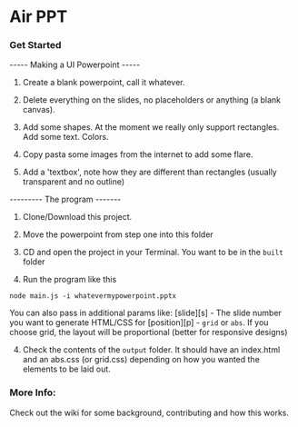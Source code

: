 # Air PPT

### Get Started


----- Making a UI Powerpoint -----
1. Create a blank powerpoint, call it whatever.

2. Delete everything on the slides, no placeholders or anything (a blank canvas).

3. Add some shapes. At the moment we really only support rectangles. Add some text. Colors.

4. Copy pasta some images from the internet to add some flare.

5. Add a 'textbox', note how they are different than rectangles (usually transparent and no outline)

--------- The program -------
1. Clone/Download this project. 

2. Move the powerpoint from step one into this folder

2. CD and open the project in your Terminal. You want to be in the `built` folder

3. Run the program like this

```
node main.js -i whatevermypowerpoint.pptx 
```

You can also pass in additional params like:
[slide][s] - The slide number you want to generate HTML/CSS for
[position][p] - `grid` or `abs`. If you choose grid, the layout will be proportional (better for responsive designs)



4. Check the contents of the `output` folder. It should have an index.html and an abs.css (or grid.css) depending on how you wanted the elements to be laid out.


### More Info:
Check out the wiki for some background, contributing and how this works.
